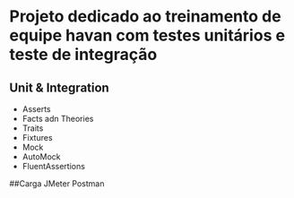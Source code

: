 # Projeto dedicado ao treinamento de equipe havan com testes unitários e teste de integração

## Unit & Integration
- Asserts
- Facts adn Theories
- Traits
- Fixtures
- Mock
- AutoMock
- FluentAssertions



##Carga
JMeter
Postman
